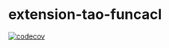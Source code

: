 extension-tao-funcacl
=====================

[![codecov](https://codecov.io/gh/oat-sa/extension-tao-funcacl/branch/master/graph/badge.svg?token=1qsb09uwbg)](https://codecov.io/gh/oat-sa/extension-tao-funcacl)
